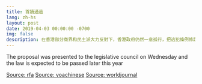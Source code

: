 ```yaml
---
title: 首讀通過
lang: zh-hs
layout: post
date: 2019-04-03 00:00:00 -0700
img: false
description: 在香港部分商界和民主派大力反對下，香港政府仍然一意孤行，把逃犯條例修訂草案提交香港立法會審議。
---
```


The proposal was presented to the legislative council on Wednesday and the law is expected to be passed later this year

[Source: rfa](https://www.rfa.org/mandarin/yataibaodao/gangtai/gf1-04032019093729.html)
[Source: voachinese](https://www.voachinese.com/a/HK-Introduces-Revised-Extradition-Laws-20190403/4860139.html)
[Source: worldjournal](https://www.worldjournal.com/6212862/article-%E9%80%83%E7%8A%AF%E6%A2%9D%E4%BE%8B%E9%A6%96%E8%AE%80-%E5%A4%A7%E5%BE%8B%E5%B8%AB%E5%85%AC%E6%9C%83%EF%BC%9A%E8%A3%9C%E6%BC%8F%E6%98%AF%E8%AA%A4%E5%B0%8E-%E5%88%AA%E7%BD%AA%E5%B1%AC%E5%81%87%E8%B1%A1/)